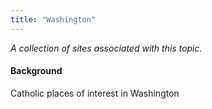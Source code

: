 ```yaml
---
title: "Washington"
---
```



*A collection of sites associated with this topic.*

#### Background

Catholic places of interest in Washington


